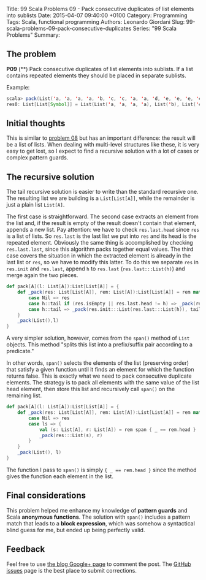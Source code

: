 Title: 99 Scala Problems 09 - Pack consecutive duplicates of list elements into sublists
Date: 2015-04-07 09:40:00 +0100
Category: Programming
Tags: Scala, functional programming
Authors: Leonardo Giordani
Slug: 99-scala-problems-09-pack-consecutive-duplicates
Series: "99 Scala Problems"
Summary: 

## The problem

**P09** (**) Pack consecutive duplicates of list elements into sublists. If a list contains repeated elements they should be placed in separate sublists.

Example:

``` scala
scala> pack(List('a, 'a, 'a, 'a, 'b, 'c, 'c, 'a, 'a, 'd, 'e, 'e, 'e, 'e))
res0: List[List[Symbol]] = List(List('a, 'a, 'a, 'a), List('b), List('c, 'c), List('a, 'a), List('d), List('e, 'e, 'e, 'e))
```

## Initial thoughts

This is similar to [problem 08](/blog/2015/04/07/99-scala-problems-08-eliminate-consecutive-duplicates/) but has an important difference: the result will be a list of lists. When dealing with multi-level structures like these, it is very easy to get lost, so I expect to find a recursive solution with a lot of cases or complex pattern guards.

## The recursive solution

The tail recursive solution is easier to write than the standard recursive one. The resulting list we are building is a `List[List[A]]`, while the remainder is just a plain list `List[A]`.

The first case is straightforward. The second case extracts an element from the list and, if the result is empty of the result doesn't contain that element, appends a new list. Pay attention: we have to check `res.last.head` since `res` is a list of lists. So `res.last` is the last list we put into `res` and its head is the repeated element. Obviously the same thing is accomplished by checking `res.last.last`, since this algorithm packs together equal values. The third case covers the situation in which the extracted element is already in the last list or `res`, so we have to modify this latter. To do this we separate `res` in `res.init` and `res.last`, append `h` to `res.last` (`res.last:::List(h)`) and merge again the two pieces.

``` scala
def pack[A](l: List[A]):List[List[A]] = {
    def _pack(res: List[List[A]], rem: List[A]):List[List[A]] = rem match {
        case Nil => res
        case h::tail if (res.isEmpty || res.last.head != h) => _pack(res:::List(List(h)), tail)
        case h::tail => _pack(res.init:::List(res.last:::List(h)), tail)
    }
    _pack(List(),l)
}
```

A very simpler solution, however, comes from the `span()` method of `List` objects. This method "splits this list into a prefix/suffix pair according to a predicate."

In other words, `span()` selects the elements of the list (preserving order) that satisfy a given function until it finds an element for which the function returns false. This is exactly what we need to pack consecutive duplicate elements. The strategy is to pack all elements with the same value of the list head element, then store this list and recursively call `span()` on the remaining list.

``` scala
def pack[A](l: List[A]):List[List[A]] = {
    def _pack(res: List[List[A]], rem: List[A]):List[List[A]] = rem match {
        case Nil => res
        case ls => {
            val (s: List[A], r: List[A]) = rem span { _ == rem.head }
            _pack(res:::List(s), r)
        }
    }
    _pack(List(), l)
}
```

The function I pass to `span()` is simply `{ _ == rem.head }` since the method gives the function each element in the list.

## Final considerations

This problem helped me enhance my knowledge of **pattern guards** and Scala **anonymous functions**. The solution with `span()` includes a pattern match that leads to a **block expression**, which was somehow a syntactical blind guess for me, but ended up being perfectly valid.

## Feedback

Feel free to use [the blog Google+ page](https://plus.google.com/u/0/111444750762335924049) to comment the post. The [GitHub issues](http://github.com/TheDigitalCatOnline/thedigitalcatonline.github.com/issues) page is the best place to submit corrections.


